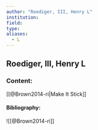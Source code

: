 ```yaml
---
author: "Roediger, III, Henry L"
institution:
field:
type:
aliases:
  - L
---
```


## Roediger, III, Henry L

### Content:
[[@Brown2014-ri|Make It Stick]]

#### Bibliography:

![[@Brown2014-ri]]